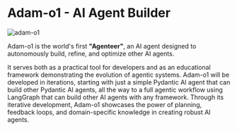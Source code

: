 # Adam-o1 - AI Agent Builder

![adam-o1](https://github.com/user-attachments/assets/a2b96f69-cbe0-47cf-84d0-8ad9989db5ea)


</div>

Adam-o1 is the world's first **"Agenteer"**, an AI agent designed to autonomously build, refine, and optimize other AI agents. 

It serves both as a practical tool for developers and as an educational framework demonstrating the evolution of agentic systems.
Adam-o1 will be developed in iterations, starting with just a simple Pydantic AI agent that can build other Pydantic AI agents,
all the way to a full agentic workflow using LangGraph that can build other AI agents with any framework.
Through its iterative development, Adam-o1 showcases the power of planning, feedback loops, and domain-specific knowledge in creating robust AI agents.

